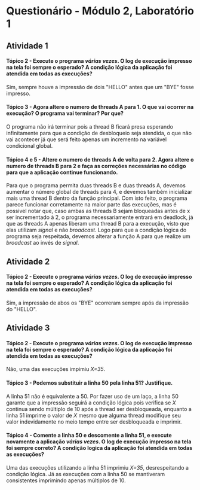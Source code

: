 # Questionário - Módulo 2, Laboratório 1

## Atividade 1
#### Tópico 2 - Execute o programa *várias vezes*. O log de execução impresso na tela foi sempre o esperado? A condição lógica da aplicação foi atendida em todas as execuções?
Sim, sempre houve a impressão de dois "HELLO" antes que um "BYE" fosse impresso.

#### Tópico 3 - Agora altere o numero de threads A para 1. O que vai ocorrer na execução? O programa vai terminar? Por que?
O programa não irá terminar pois a thread B ficará presa esperando infinitamente para que a condição de desbloqueio seja atendida, o que não vai acontecer já que será feito apenas um incremento na variável condicional global.

#### Tópico 4 e 5 - Altere o numero de threads A de volta para 2. Agora altere o numero de threads B para 2 e faça as correções necessárias no código para que a aplicação continue funcionando.
Para que o programa permita duas threads B e duas threads A, devemos aumentar o número global de threads para 4, e devemos também inicializar mais uma thread B dentro da função principal. Com isto feito, o programa parece funcionar corretamente na maior parte das execuções, mas é possivel notar que, caso ambas as threads B sejam bloqueadas antes de x ser incrementado à 2, o programa necessariamente entrará em deadlock, já que as threads A apenas liberam uma thread B para a execução, visto que elas utilizam *signal* e não *broadcast*. Logo para que a condição lógica do programa seja respeitada, devemos alterar a função A para que realize um *broadcast* ao invés de *signal*.

## Atividade 2
#### Tópico 2 - Execute o programa *várias vezes*. O log de execução impresso na tela foi sempre o esperado? A condição lógica da aplicação foi atendida em todas as execuções?
Sim, a impressão de abos os "BYE" ocorreram sempre após da impressão do "HELLO".

## Atividade 3
#### Tópico 2 - Execute o programa *várias vezes*. O log de execução impresso na tela foi sempre o esperado? A condição lógica da aplicação foi atendida em todas as execuções?
Não, uma das execuções impimiu *X=35*.

#### Tópico 3 - Podemos substituir a linha 50 pela linha 51? Justifique.
A linha 51 não é equivalente a 50. Por fazer uso de um laço, a linha 50 garante que a impressão seguirá a condição lógica pois verifica se *X* continua sendo múltiplo de 10 após a thread ser desbloqueada, enquanto a linha 51 imprime o valor de *X* mesmo que alguma thread modifique seu valor indevidamente no meio tempo entre ser desbloqueada e imprimir.

#### Tópico 4 - Comente a linha 50 e descomente a linha 51, e execute novamente a aplicação *várias vezes*. O log de execução impresso na tela foi sempre correto? A condição logica da aplicação foi atendida em todas as execuções?
Uma das execuções utilizando a linha 51 imprimiu *X=35*, desrespeitando a condição lógica. Já as execuções com a linha 50 se mantiveram consistentes imprimindo apenas múltiplos de 10.
